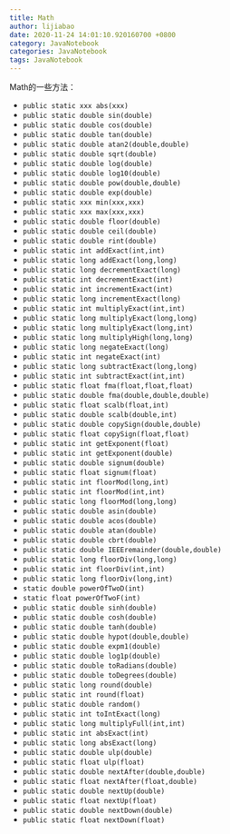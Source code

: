 ```yaml
---
title: Math
author: lijiabao
date: 2020-11-24 14:01:10.920160700 +0800
category: JavaNotebook
categories: JavaNotebook
tags: JavaNotebook
---
```

Math的一些方法：
- `public static xxx abs(xxx)`
- `public static double sin(double)`
- `public static double cos(double)`
- `public static double tan(double)`
- `public static double atan2(double,double)`
- `public static double sqrt(double)`
- `public static double log(double)`
- `public static double log10(double)`
- `public static double pow(double,double)`
- `public static double exp(double)`
- `public static xxx min(xxx,xxx)`
- `public static xxx max(xxx,xxx)`
- `public static double floor(double)`
- `public static double ceil(double)`
- `public static double rint(double)`
- `public static int addExact(int,int)`
- `public static long addExact(long,long)`
- `public static long decrementExact(long)`
- `public static int decrementExact(int)`
- `public static int incrementExact(int)`
- `public static long incrementExact(long)`
- `public static int multiplyExact(int,int)`
- `public static long multiplyExact(long,long)`
- `public static long multiplyExact(long,int)`
- `public static long multiplyHigh(long,long)`
- `public static long negateExact(long)`
- `public static int negateExact(int)`
- `public static long subtractExact(long,long)`
- `public static int subtractExact(int,int)`
- `public static float fma(float,float,float)`
- `public static double fma(double,double,double)`
- `public static float scalb(float,int)`
- `public static double scalb(double,int)`
- `public static double copySign(double,double)`
- `public static float copySign(float,float)`
- `public static int getExponent(float)`
- `public static int getExponent(double)`
- `public static double signum(double)`
- `public static float signum(float)`
- `public static int floorMod(long,int)`
- `public static int floorMod(int,int)`
- `public static long floorMod(long,long)`
- `public static double asin(double)`
- `public static double acos(double)`
- `public static double atan(double)`
- `public static double cbrt(double)`
- `public static double IEEEremainder(double,double)`
- `public static long floorDiv(long,long)`
- `public static int floorDiv(int,int)`
- `public static long floorDiv(long,int)`
- `static double powerOfTwoD(int)`
- `static float powerOfTwoF(int)`
- `public static double sinh(double)`
- `public static double cosh(double)`
- `public static double tanh(double)`
- `public static double hypot(double,double)`
- `public static double expm1(double)`
- `public static double log1p(double)`
- `public static double toRadians(double)`
- `public static double toDegrees(double)`
- `public static long round(double)`
- `public static int round(float)`
- `public static double random()`
- `public static int toIntExact(long)`
- `public static long multiplyFull(int,int)`
- `public static int absExact(int)`
- `public static long absExact(long)`
- `public static double ulp(double)`
- `public static float ulp(float)`
- `public static double nextAfter(double,double)`
- `public static float nextAfter(float,double)`
- `public static double nextUp(double)`
- `public static float nextUp(float)`
- `public static double nextDown(double)`
- `public static float nextDown(float)`


